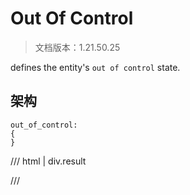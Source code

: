# Out Of Control

> 文档版本：1.21.50.25

defines the entity's `out of control` state.

## 架构

```mcschema
out_of_control:
{
}

```

/// html | div.result

///

